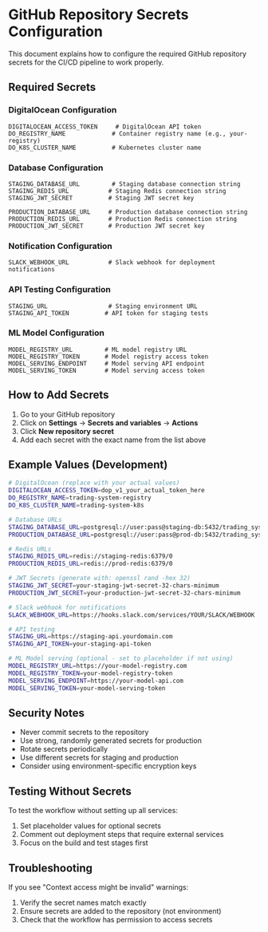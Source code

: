 # GitHub Repository Secrets Configuration

This document explains how to configure the required GitHub repository secrets for the CI/CD pipeline to work properly.

## Required Secrets

### DigitalOcean Configuration
```
DIGITALOCEAN_ACCESS_TOKEN     # DigitalOcean API token
DO_REGISTRY_NAME             # Container registry name (e.g., your-registry)
DO_K8S_CLUSTER_NAME          # Kubernetes cluster name
```

### Database Configuration
```
STAGING_DATABASE_URL         # Staging database connection string
STAGING_REDIS_URL           # Staging Redis connection string
STAGING_JWT_SECRET          # Staging JWT secret key

PRODUCTION_DATABASE_URL     # Production database connection string
PRODUCTION_REDIS_URL        # Production Redis connection string
PRODUCTION_JWT_SECRET       # Production JWT secret key
```

### Notification Configuration
```
SLACK_WEBHOOK_URL           # Slack webhook for deployment notifications
```

### API Testing Configuration
```
STAGING_URL                 # Staging environment URL
STAGING_API_TOKEN          # API token for staging tests
```

### ML Model Configuration
```
MODEL_REGISTRY_URL         # ML model registry URL
MODEL_REGISTRY_TOKEN       # Model registry access token
MODEL_SERVING_ENDPOINT     # Model serving API endpoint
MODEL_SERVING_TOKEN        # Model serving access token
```

## How to Add Secrets

1. Go to your GitHub repository
2. Click on **Settings** → **Secrets and variables** → **Actions**
3. Click **New repository secret**
4. Add each secret with the exact name from the list above

## Example Values (Development)

```bash
# DigitalOcean (replace with your actual values)
DIGITALOCEAN_ACCESS_TOKEN=dop_v1_your_actual_token_here
DO_REGISTRY_NAME=trading-system-registry
DO_K8S_CLUSTER_NAME=trading-system-k8s

# Database URLs
STAGING_DATABASE_URL=postgresql://user:pass@staging-db:5432/trading_system
PRODUCTION_DATABASE_URL=postgresql://user:pass@prod-db:5432/trading_system

# Redis URLs
STAGING_REDIS_URL=redis://staging-redis:6379/0
PRODUCTION_REDIS_URL=redis://prod-redis:6379/0

# JWT Secrets (generate with: openssl rand -hex 32)
STAGING_JWT_SECRET=your-staging-jwt-secret-32-chars-minimum
PRODUCTION_JWT_SECRET=your-production-jwt-secret-32-chars-minimum

# Slack webhook for notifications
SLACK_WEBHOOK_URL=https://hooks.slack.com/services/YOUR/SLACK/WEBHOOK

# API testing
STAGING_URL=https://staging-api.yourdomain.com
STAGING_API_TOKEN=your-staging-api-token

# ML Model serving (optional - set to placeholder if not using)
MODEL_REGISTRY_URL=https://your-model-registry.com
MODEL_REGISTRY_TOKEN=your-model-registry-token
MODEL_SERVING_ENDPOINT=https://your-model-api.com
MODEL_SERVING_TOKEN=your-model-serving-token
```

## Security Notes

- Never commit secrets to the repository
- Use strong, randomly generated secrets for production
- Rotate secrets periodically
- Use different secrets for staging and production
- Consider using environment-specific encryption keys

## Testing Without Secrets

To test the workflow without setting up all services:

1. Set placeholder values for optional secrets
2. Comment out deployment steps that require external services
3. Focus on the build and test stages first

## Troubleshooting

If you see "Context access might be invalid" warnings:
1. Verify the secret names match exactly
2. Ensure secrets are added to the repository (not environment)
3. Check that the workflow has permission to access secrets 